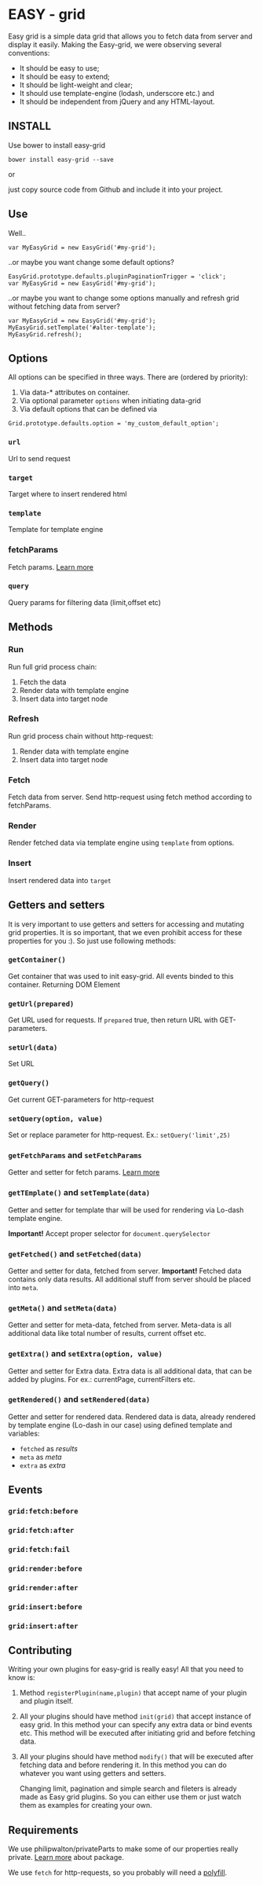 # EASY - grid
Easy grid is a simple data grid that allows you to fetch data from server and display it easily. Making the Easy-grid, we were observing several conventions:

* It should be easy to use;
* It should be easy to extend;
* It should be light-weight and clear;
* It should use template-engine (lodash, underscore etc.) and
* It should be independent from jQuery and any HTML-layout.

## INSTALL
Use bower to install easy-grid

``bower install easy-grid --save``

or 

just copy source code from Github and include it into your project.

## Use 
Well.. 
```
var MyEasyGrid = new EasyGrid('#my-grid');
```
..or maybe you want change some default options?
```
EasyGrid.prototype.defaults.pluginPaginationTrigger = 'click';
var MyEasyGrid = new EasyGrid('#my-grid');
```
..or maybe you want to change some options manually and refresh grid without fetching data from server?
```
var MyEasyGrid = new EasyGrid('#my-grid');
MyEasyGrid.setTemplate('#alter-template');
MyEasyGrid.refresh();
```
## Options
All options can be specified in three ways. There are (ordered by priority):
1. Via data-* attributes on container.
2. Via optional parameter `options` when initiating data-grid
3. Via default options that can be defined via
```
Grid.prototype.defaults.option = 'my_custom_default_option';
```
### `url`
Url to send request
### `target`
Target where to insert rendered html
### `template`
Template for template engine
### fetchParams
Fetch params. [Learn more](https://developer.mozilla.org/en-US/docs/Web/API/GlobalFetch/fetch)
### `query`
Query params for filtering data (limit,offset etc)

## Methods

### Run

Run full grid process chain:
1. Fetch the data
2. Render data with template engine
3. Insert data into target node

### Refresh
Run  grid process chain without http-request:
1. Render data with template engine
2. Insert data into target node

### Fetch
Fetch data from server. Send http-request using fetch method according to fetchParams.
### Render
Render fetched data via template engine using `template` from options.
### Insert
Insert rendered data into `target`

## Getters and setters
It is very important to use getters and setters for accessing and mutating grid properties. It is so important, that we even prohibit access for these properties for you :). So just use following methods:

### `getContainer()` 
Get container that was used to init easy-grid. All events binded to this container. Returning DOM Element

### `getUrl(prepared)` 
Get URL used for requests.  If `prepared` true, then return URL with GET-parameters.

### `setUrl(data)` 
Set URL

### `getQuery()` 
Get current GET-parameters for http-request

### `setQuery(option, value)` 
Set or replace parameter for http-request. Ex.: `setQuery('limit',25)`

### `getFetchParams` and `setFetchParams` 
Getter and setter for fetch params. [Learn more](https://developer.mozilla.org/en-US/docs/Web/API/GlobalFetch/fetch)

### `getTEmplate()` and `setTemplate(data)` 
Getter and setter for template thar will be used for rendering via Lo-dash template engine. 

**Important!** Accept proper selector for `document.querySelector`

### `getFetched()` and `setFetched(data)`
Getter and setter for data, fetched from server. 
**Important!** Fetched data contains only data results. All additional stuff from server should be placed into `meta`.

### `getMeta()` and `setMeta(data)`
Getter and setter for meta-data, fetched from server. Meta-data is all additional data like total number of results, current offset etc.

### `getExtra()` and `setExtra(option, value)`
Getter and setter for Extra data. Extra data is all additional data, that can be added by plugins. For ex.: currentPage, currentFilters etc.

### `getRendered()` and `setRendered(data)`
Getter and setter for rendered data. Rendered data is data, already rendered by template engine (Lo-dash in our case) using defined template and variables:
* `fetched` as *results*
* `meta` as *meta*
* `extra` as *extra*

## Events

### `grid:fetch:before`
### `grid:fetch:after`
### `grid:fetch:fail`

### `grid:render:before`
### `grid:render:after`

### `grid:insert:before`
### `grid:insert:after`

## Contributing
Writing your own plugins for easy-grid is really easy! All that you need to know is:
1. Method `registerPlugin(name,plugin)` that accept name of your plugin and plugin itself.
2. All your plugins should have method `init(grid)` that accept instance of easy grid. In this method your can specify any extra data or bind events etc. This method will be executed after initiating grid and before fetching data.
3. All your plugins should have method `modify()` that will be executed after fetching data and before rendering it. In this method you can do whatever you want using getters and setters. 

    Changing limit, pagination and simple search and fileters is already made as Easy grid plugins. So you can either use them or just watch them as examples for creating your own.

## Requirements
We use philipwalton/privateParts to make some of our properties really private. [Learn more](https://github.com/philipwalton/private-parts) about package.

We use `fetch` for http-requests, so you probably will need a [polyfill](https://github.com/github/fetch).
